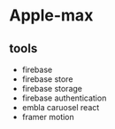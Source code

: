 # Apple-max
## tools
- firebase
- firebase store
- firebase storage
- firebase authentication
- embla caruosel react
- framer motion
